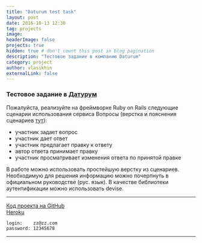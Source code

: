 ```yaml
---
title: "Daturum test task"
layout: post
date: 2016-10-13 12:30
tag: projects
image: 
headerImage: false
projects: true
hidden: true # don't count this post in blog pagination
description: "Тестовое задание в компанию Daturum"
category: project
author: vlasikhin 
externalLink: false
---
```


### Тестовое задание в [Датурум](http://daturum.ru/)
 
Пожалуйста, реализуйте на фреймворке Ruby on Rails следующие сценарии использования сервиса Вопросы (верстка и пояснения сценариев [тут](http://antons-first-site-ddc360.webflow.io/questions)):

* участник задает вопрос
* участник дает ответ
* участник предлагает правку к ответу
* автор ответа принимает правку
* участник просматривает изменения ответа по принятой правке

В работе можно использовать простейшую верстку из сценариев. 
Необходимую для решения информацию можно почерпнуть в официальном руководстве (рус. язык). 
В качестве библиотеки аутентификации можно использовать devise.

---

[Код проекта на GitHub](https://github.com/vlasikhin/datarum)  
[Heroku](https://daturum.herokuapp.com/)  

`login:    zz@zz.com`  
`password: 12345678` 

---
